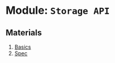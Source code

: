 # Module: `Storage API`

## Materials
1. [Basics](https://medium.com/@ramsunvtech/onfocus-html5-storage-apis-b45d92aa424b)
2. [Spec](https://html.spec.whatwg.org/multipage/webstorage.html)
